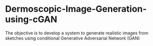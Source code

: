 # Dermoscopic-Image-Generation-using-cGAN
The objective is to develop a system to generate realistic images from sketches using conditional Generative Adversarial Network (GAN)
